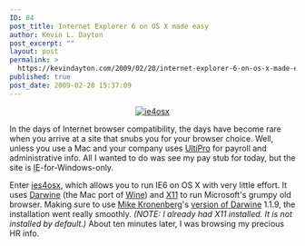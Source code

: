 ```yaml
---
ID: 84
post_title: Internet Explorer 6 on OS X made easy
author: Kevin L. Dayton
post_excerpt: ""
layout: post
permalink: >
  https://kevindayton.com/2009/02/20/internet-explorer-6-on-os-x-made-easy/
published: true
post_date: 2009-02-20 15:37:09
---
```

<a href="http://www.kronenberg.org/ies4osx/"></a>
<p style="text-align: center"><a href="http://www.kronenberg.org/ies4osx/"><img src="http://www.kronenberg.org/ies4osx/ies4osx_256.png" alt="ie4osx" /></a></p>

In the days of Internet browser compatibility, the days have become rare when you arrive at a site that snubs you for your browser choice.  Well, unless you use a Mac and your company uses <a title="http://www.ultimatesoftware.com/" href="http://www.ultimatesoftware.com/" target="_blank">UltiPro</a> for payroll and administrative info.  All I wanted to do was see my pay stub for today, but the site is <acronym title="Internet Explorer">IE</acronym>-for-Windows-only.

Enter <a title="ies4osx" href="http://www.kronenberg.org/ies4osx/" target="_blank">ies4osx</a>, which allows you to run IE6 on OS X with very little effort.  It uses <a title="http://darwine.sourceforge.net/" href="http://darwine.sourceforge.net/" target="_blank">Darwine</a> (the Mac port of <a title="http://www.winehq.org/" href="http://www.winehq.org/" target="_blank">Wine</a>) and <a title="http://www.apple.com/macosx/features/x11/" href="http://www.apple.com/macosx/features/x11/">X11</a> to run Microsoft's grumpy old browser.  Making sure to use <a href="http://mike.kronenberg.org/" target="_blank">Mike Kronenberg</a>'s <a title="http://www.kronenberg.org/darwine/" href="http://www.kronenberg.org/darwine/" target="_blank">version of Darwine</a> 1.1.9, the installation went really smoothly. <em> (NOTE: I already had X11 installed.  It is not installed by default.)</em>  About ten minutes later, I was browsing my precious HR info.